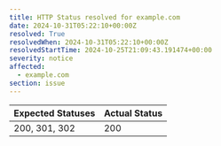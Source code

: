 ```yaml
---
title: HTTP Status resolved for example.com
date: 2024-10-31T05:22:10+00:00Z
resolved: True
resolvedWhen: 2024-10-31T05:22:10+00:00Z
resolvedStartTime: 2024-10-25T21:09:43.191474+00:00
severity: notice
affected:
  - example.com
section: issue
---
```


| Expected Statuses | Actual Status  |
|-------------------|----------------|
| 200, 301, 302 | 200 |
